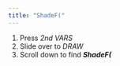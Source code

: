 ```yaml
---
title: "ShadeF("
---
```


1. Press *2nd VARS*
2. Slide over to *DRAW*
3. Scroll down to find ***ShadeF(***
